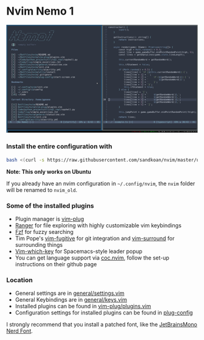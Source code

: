# Nvim Nemo 1

![configuration="16pt Hack font, Nord colorscheme, i3wm"](ConfigPic.png)

### Install the entire configuration with 

```bash 
bash <(curl -s https://raw.githubusercontent.com/sandkoan/nvim/master/utils/install.sh)
```

**Note: This only works on Ubuntu**

If you already have an nvim configuration in ```~/.config/nvim```, the ```nvim``` folder will be renamed to ```nvim_old```.

### Some of the installed plugins
* Plugin manager is [vim-plug](https://github.com/junegunn/vim-plug)
* [Ranger](https://github.com/ranger/ranger) for file exploring with highly customizable vim keybindings
* [Fzf](https://github.com/junegunn/fzf) for fuzzy searching
* Tim Pope's [vim-fugitive](https://github.com/tpope/vim-fugitive) for git integration and [vim-surround](https://github.com/tpope/vim-surround) for surrounding things
* [Vim-which-key](https://github.com/liuchengxu/vim-which-key) for Spacemacs-style leader popup 
* You can get language support via [coc.nvim](https://github.com/neoclide/coc.nvim), follow the set-up instructions on their github page

### Location
* General settings are in [general/settings.vim](https://github.com/sandkoan/nvim/tree/master/general/settings.vim) 
* General Keybindings are in [general/keys.vim](https://github.com/sandkoan/nvim/tree/master/general/keys.vim)
* Installed plugins can be found in [vim-plug/plugins.vim](https://github.com/sandkoan/nvim/tree/master/vim-plug)
* Configuration settings for installed plugins can be found in [plug-config](https://github.com/sandkoan/nvim/tree/master/plug-config)

I strongly recommend that you install a patched font, like the [JetBrainsMono Nerd Font](https://github.com/ryanoasis/nerd-fonts/tree/master/patched-fonts/JetBrainsMono).
